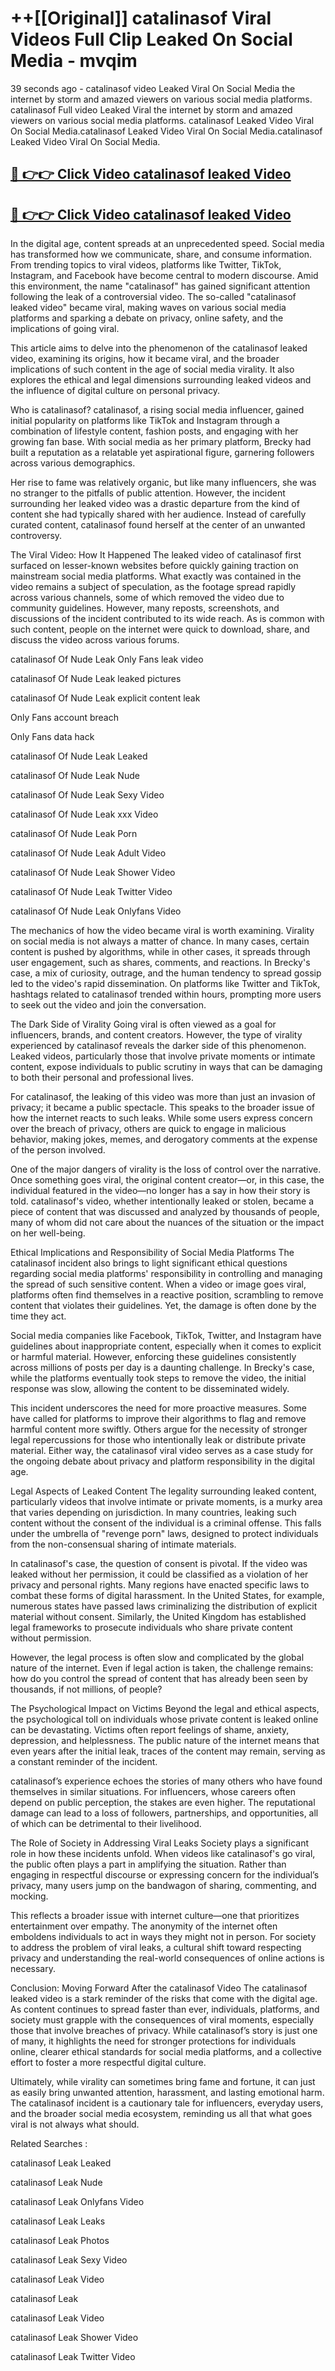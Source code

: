 # ++[[Original]] catalinasof Viral Videos Full Clip Leaked On Social Media - mvqim<br>

39 seconds ago - catalinasof video Leaked Viral On Social Media the internet by storm and amazed viewers on various social media platforms.
catalinasof Full video Leaked Viral the internet by storm and amazed viewers on various social media platforms. catalinasof Leaked Video Viral On Social Media.catalinasof Leaked Video Viral On Social Media.catalinasof Leaked Video Viral On Social Media.<br>


## [🔴 👉👉 Click Video catalinasof leaked Video ](https://onlyclips.site?title=catalinasof&ref=git)

## [🔴 👉👉 Click Video catalinasof leaked Video ](https://onlyclips.site?title=catalinasof&ref=git)

In the digital age, content spreads at an unprecedented speed. Social media has transformed how we communicate, share, and consume information. From trending topics to viral videos, platforms like Twitter, TikTok, Instagram, and Facebook have become central to modern discourse. Amid this environment, the name "catalinasof" has gained significant attention following the leak of a controversial video. The so-called "catalinasof leaked video" became viral, making waves on various social media platforms and sparking a debate on privacy, online safety, and the implications of going viral.

This article aims to delve into the phenomenon of the catalinasof leaked video, examining its origins, how it became viral, and the broader implications of such content in the age of social media virality. It also explores the ethical and legal dimensions surrounding leaked videos and the influence of digital culture on personal privacy.

Who is catalinasof?
catalinasof, a rising social media influencer, gained initial popularity on platforms like TikTok and Instagram through a combination of lifestyle content, fashion posts, and engaging with her growing fan base. With social media as her primary platform, Brecky had built a reputation as a relatable yet aspirational figure, garnering followers across various demographics.

Her rise to fame was relatively organic, but like many influencers, she was no stranger to the pitfalls of public attention. However, the incident surrounding her leaked video was a drastic departure from the kind of content she had typically shared with her audience. Instead of carefully curated content, catalinasof found herself at the center of an unwanted controversy.

The Viral Video: How It Happened
The leaked video of catalinasof first surfaced on lesser-known websites before quickly gaining traction on mainstream social media platforms. What exactly was contained in the video remains a subject of speculation, as the footage spread rapidly across various channels, some of which removed the video due to community guidelines. However, many reposts, screenshots, and discussions of the incident contributed to its wide reach. As is common with such content, people on the internet were quick to download, share, and discuss the video across various forums.

catalinasof Of Nude Leak Only Fans leak video

catalinasof Of Nude Leak leaked pictures

catalinasof Of Nude Leak explicit content leak

Only Fans account breach

Only Fans data hack

catalinasof Of Nude Leak Leaked

catalinasof Of Nude Leak Nude

catalinasof Of Nude Leak Sexy Video

catalinasof Of Nude Leak xxx Video

catalinasof Of Nude Leak Porn

catalinasof Of Nude Leak Adult Video

catalinasof Of Nude Leak Shower Video

catalinasof Of Nude Leak Twitter Video

catalinasof Of Nude Leak Onlyfans Video

The mechanics of how the video became viral is worth examining. Virality on social media is not always a matter of chance. In many cases, certain content is pushed by algorithms, while in other cases, it spreads through user engagement, such as shares, comments, and reactions. In Brecky's case, a mix of curiosity, outrage, and the human tendency to spread gossip led to the video's rapid dissemination. On platforms like Twitter and TikTok, hashtags related to catalinasof trended within hours, prompting more users to seek out the video and join the conversation.

The Dark Side of Virality
Going viral is often viewed as a goal for influencers, brands, and content creators. However, the type of virality experienced by catalinasof reveals the darker side of this phenomenon. Leaked videos, particularly those that involve private moments or intimate content, expose individuals to public scrutiny in ways that can be damaging to both their personal and professional lives.

For catalinasof, the leaking of this video was more than just an invasion of privacy; it became a public spectacle. This speaks to the broader issue of how the internet reacts to such leaks. While some users express concern over the breach of privacy, others are quick to engage in malicious behavior, making jokes, memes, and derogatory comments at the expense of the person involved.

One of the major dangers of virality is the loss of control over the narrative. Once something goes viral, the original content creator—or, in this case, the individual featured in the video—no longer has a say in how their story is told. catalinasof's video, whether intentionally leaked or stolen, became a piece of content that was discussed and analyzed by thousands of people, many of whom did not care about the nuances of the situation or the impact on her well-being.

Ethical Implications and Responsibility of Social Media Platforms
The catalinasof incident also brings to light significant ethical questions regarding social media platforms' responsibility in controlling and managing the spread of such sensitive content. When a video or image goes viral, platforms often find themselves in a reactive position, scrambling to remove content that violates their guidelines. Yet, the damage is often done by the time they act.

Social media companies like Facebook, TikTok, Twitter, and Instagram have guidelines about inappropriate content, especially when it comes to explicit or harmful material. However, enforcing these guidelines consistently across millions of posts per day is a daunting challenge. In Brecky's case, while the platforms eventually took steps to remove the video, the initial response was slow, allowing the content to be disseminated widely.

This incident underscores the need for more proactive measures. Some have called for platforms to improve their algorithms to flag and remove harmful content more swiftly. Others argue for the necessity of stronger legal repercussions for those who intentionally leak or distribute private material. Either way, the catalinasof viral video serves as a case study for the ongoing debate about privacy and platform responsibility in the digital age.

Legal Aspects of Leaked Content
The legality surrounding leaked content, particularly videos that involve intimate or private moments, is a murky area that varies depending on jurisdiction. In many countries, leaking such content without the consent of the individual is a criminal offense. This falls under the umbrella of "revenge porn" laws, designed to protect individuals from the non-consensual sharing of intimate materials.

In catalinasof's case, the question of consent is pivotal. If the video was leaked without her permission, it could be classified as a violation of her privacy and personal rights. Many regions have enacted specific laws to combat these forms of digital harassment. In the United States, for example, numerous states have passed laws criminalizing the distribution of explicit material without consent. Similarly, the United Kingdom has established legal frameworks to prosecute individuals who share private content without permission.

However, the legal process is often slow and complicated by the global nature of the internet. Even if legal action is taken, the challenge remains: how do you control the spread of content that has already been seen by thousands, if not millions, of people?

The Psychological Impact on Victims
Beyond the legal and ethical aspects, the psychological toll on individuals whose private content is leaked online can be devastating. Victims often report feelings of shame, anxiety, depression, and helplessness. The public nature of the internet means that even years after the initial leak, traces of the content may remain, serving as a constant reminder of the incident.

catalinasof’s experience echoes the stories of many others who have found themselves in similar situations. For influencers, whose careers often depend on public perception, the stakes are even higher. The reputational damage can lead to a loss of followers, partnerships, and opportunities, all of which can be detrimental to their livelihood.

The Role of Society in Addressing Viral Leaks
Society plays a significant role in how these incidents unfold. When videos like catalinasof's go viral, the public often plays a part in amplifying the situation. Rather than engaging in respectful discourse or expressing concern for the individual’s privacy, many users jump on the bandwagon of sharing, commenting, and mocking.

This reflects a broader issue with internet culture—one that prioritizes entertainment over empathy. The anonymity of the internet often emboldens individuals to act in ways they might not in person. For society to address the problem of viral leaks, a cultural shift toward respecting privacy and understanding the real-world consequences of online actions is necessary.

Conclusion: Moving Forward After the catalinasof Video
The catalinasof leaked video is a stark reminder of the risks that come with the digital age. As content continues to spread faster than ever, individuals, platforms, and society must grapple with the consequences of viral moments, especially those that involve breaches of privacy. While catalinasof’s story is just one of many, it highlights the need for stronger protections for individuals online, clearer ethical standards for social media platforms, and a collective effort to foster a more respectful digital culture.

Ultimately, while virality can sometimes bring fame and fortune, it can just as easily bring unwanted attention, harassment, and lasting emotional harm. The catalinasof incident is a cautionary tale for influencers, everyday users, and the broader social media ecosystem, reminding us all that what goes viral is not always what should.

Related Searches :

catalinasof Leak Leaked

catalinasof Leak Nude

catalinasof Leak Onlyfans Video

catalinasof Leak Leaks

catalinasof Leak Photos

catalinasof Leak Sexy Video

catalinasof Leak Video

catalinasof Leak

catalinasof Leak Video

catalinasof Leak Shower Video

catalinasof Leak Twitter Video

